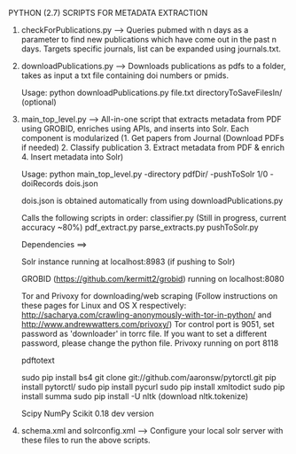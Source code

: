 PYTHON (2.7) SCRIPTS FOR METADATA EXTRACTION

1. checkForPublications.py --> Queries pubmed with n days as a parameter to find new publications which have come out in the past n days. Targets specific journals, list can be expanded using journals.txt.

2. downloadPublications.py --> Downloads publications as pdfs to a folder, takes as input a txt file containing doi numbers or pmids.

	Usage: python downloadPublications.py file.txt directoryToSaveFilesIn/ (optional)

3. main_top_level.py --> All-in-one script that extracts metadata from PDF using GROBID, enriches using APIs, and inserts into Solr. Each component is modularized (1. Get papers from Journal (Download PDFs if needed) 2. Classify publication 3. Extract metadata from PDF & enrich 4. Insert metadata into Solr)

	Usage: python main_top_level.py -directory pdfDir/ -pushToSolr 1/0 -doiRecords dois.json

	dois.json is obtained automatically from using downloadPublications.py
	
	Calls the following scripts in order:
	classifier.py (Still in progress, current accuracy ~80%)
	pdf_extract.py
	parse_extracts.py
	pushToSolr.py

	Dependencies ==>

	Solr instance running at localhost:8983 (if pushing to Solr)

	GROBID (https://github.com/kermitt2/grobid) running on localhost:8080

	Tor and Privoxy for downloading/web scraping (Follow instructions on these pages for Linux and OS X respectively:
	http://sacharya.com/crawling-anonymously-with-tor-in-python/ and http://www.andrewwatters.com/privoxy/)
	Tor control port is 9051, set password as 'downloader' in torrc file. If you want to set a different password, please change the python file.
	Privoxy running on port 8118

	pdftotext

	sudo pip install bs4
	git clone git://github.com/aaronsw/pytorctl.git
	pip install pytorctl/
	sudo pip install pycurl
	sudo pip install xmltodict
	sudo pip install summa
	sudo pip install -U nltk (download nltk.tokenize)

	Scipy
	NumPy
	Scikit 0.18 dev version

4. schema.xml and solrconfig.xml --> Configure your local solr server with these files to run the above scripts.

